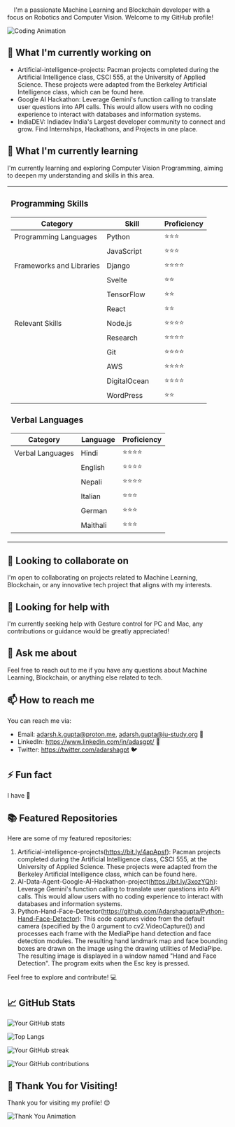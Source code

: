 <img src="https://i.giphy.com/LMt9638dO8dftAjtco.webp" width="15">I'm a passionate Machine Learning and Blockchain developer with a focus on Robotics and Computer Vision. Welcome to my GitHub profile!


![Coding Animation](https://media0.giphy.com/media/v1.Y2lkPTc5MGI3NjExdDBwZm5qdjZ0YWd3NGltbW14eDFwbHVwejhtNTh3NHJybnMybGsxZiZlcD12MV9pbnRlcm5hbF9naWZfYnlfaWQmY3Q9Zw/vzO0Vc8b2VBLi/giphy.gif)


## 🔭 What I'm currently working on

- Artificial-intelligence-projects:  Pacman projects completed during the Artificial Intelligence class, CSCI 555, at the University of Applied Science. These projects were adapted from the Berkeley Artificial Intelligence class, which can be found here.
- Google AI Hackathon:  Leverage Gemini's function calling to translate user questions into API calls. This would allow users with no coding experience to interact with databases and information systems.
- IndiaDEV: Indiadev India's Largest developer community to connect and grow. Find Internships, Hackathons, and Projects in one place.

## 🌱 What I'm currently learning

I'm currently learning and exploring Computer Vision Programming, aiming to deepen my understanding and skills in this area.

<table>
  <tr>
    <td style="width: 50%; vertical-align: top;">

### Programming Skills

| Category                | Skill            | Proficiency    |
|-------------------------|------------------|----------------|
| Programming Languages   | Python <img src="https://img.icons8.com/color/48/000000/python.png" width="15"/>           | :star::star::star:     |
|                         | JavaScript <img src="https://img.icons8.com/color/48/000000/javascript.png" width="15"/>       | :star::star::star:     |
| Frameworks and Libraries| Django <img src="https://img.icons8.com/ios-filled/50/000000/django.png" width="15"/>          | :star::star::star::star:|
|                         | Svelte <img src="https://img.icons8.com/color/48/000000/svelte.png" width="15"/>              | :star::star:           |
|                         | TensorFlow <img src="https://img.icons8.com/color/48/000000/tensorflow.png" width="15"/>      | :star::star:           |
|                         | React <img src="https://img.icons8.com/plasticine/100/000000/react.png" width="15"/>            | :star::star:           |
| Relevant Skills         | Node.js <img src="https://img.icons8.com/color/48/000000/nodejs.png" width="15"/>            | :star::star::star::star:|
|                         | Research <img src="https://img.icons8.com/color/48/000000/research.png" width="15"/>           | :star::star::star::star:|
|                         | Git <img src="https://img.icons8.com/color/48/000000/git.png" width="15"/>                    | :star::star::star::star:|
|                         | AWS <img src="https://img.icons8.com/color/48/000000/amazon-web-services.png" width="15"/>      | :star::star::star::star:|
|                         | DigitalOcean <img src="https://img.icons8.com/color/48/000000/digital-ocean.png" width="15"/>  | :star::star::star::star:|
|                         | WordPress <img src="https://img.icons8.com/color/48/000000/wordpress.png" width="15"/>          | :star::star:           |


### Verbal Languages

| Category                | Language         | Proficiency    |
|-------------------------|------------------|----------------|
| Verbal Languages        | Hindi <img src="https://img.icons8.com/color/48/000000/india.png" width="15"/>               | :star::star::star::star:|
|                         | English <img src="https://img.icons8.com/color/48/000000/great-britain.png" width="15"/>        | :star::star::star::star:|
|                         | Nepali <img src="https://img.icons8.com/color/48/000000/nepal.png" width="15"/>               | :star::star::star::star:|
|                         | Italian <img src="https://img.icons8.com/color/48/000000/italy.png" width="15"/>             | :star::star::star:     |
|                         | German <img src="https://img.icons8.com/color/48/000000/germany.png" width="15"/>             | :star::star::star:     |
|                         | Maithali <img src="https://img.icons8.com/color/48/000000/nepal.png" width="15"/>             | :star::star::star:     |


  </tr>
</table>

## 👯 Looking to collaborate on

I'm open to collaborating on projects related to Machine Learning, Blockchain, or any innovative tech project that aligns with my interests.

## 🤔 Looking for help with

I'm currently seeking help with Gesture control for PC and Mac, any contributions or guidance would be greatly appreciated!

## 💬 Ask me about

Feel free to reach out to me if you have any questions about Machine Learning, Blockchain, or anything else related to tech.

## 📫 How to reach me

You can reach me via:
- Email: adarsh.k.gupta@proton.me, adarsh.gupta@iu-study.org 📧
- LinkedIn: https://www.linkedin.com/in/adasgpt/ 💼
- Twitter: https://twitter.com/adarshagpt 🐦

## ⚡ Fun fact

I have  🎉

## 📚 Featured Repositories

Here are some of my featured repositories:

1. Artificial-intelligence-projects(https://bit.ly/4apApsf): Pacman projects completed during the Artificial Intelligence class, CSCI 555, at the University of Applied Science. These projects were adapted from the Berkeley Artificial Intelligence class, which can be found here.
2. AI-Data-Agent-Google-AI-Hackathon-project(https://bit.ly/3xozYQh): Leverage Gemini's function calling to translate user questions into API calls. This would allow users with no coding experience to interact with databases and information systems.
3. Python-Hand-Face-Detector(https://github.com/Adarshagupta/Python-Hand-Face-Detector): This code captures video from the default camera (specified by the 0 argument to cv2.VideoCapture()) and processes each frame with the MediaPipe hand detection and face detection modules. The resulting hand landmark map and face bounding boxes are drawn on the image using the drawing utilities of MediaPipe. The resulting image is displayed in a window named "Hand and Face Detection". The program exits when the Esc key is pressed.

Feel free to explore and contribute! 💻

## 📈 GitHub Stats

![Your GitHub stats](https://github-readme-stats.vercel.app/api?username=Adarshagupta&show_icons=true&theme=radical)

![Top Langs](https://github-readme-stats.vercel.app/api/top-langs/?username=Adarshagupta&layout=compact&theme=radical)

![Your GitHub streak](https://github-readme-streak-stats.herokuapp.com/?user=Adarshagupta&theme=radical)

![Your GitHub contributions](https://github-readme-stats.vercel.app/api/wakatime?username=Adarshagupta&layout=compact&theme=radical)


## 🚀 Thank You for Visiting!

Thank you for visiting my profile! 😊

![Thank You Animation](https://media1.giphy.com/media/v1.Y2lkPTc5MGI3NjExN3ppaG9mdWY3bGFnMTNqajExNWVkMzdqdWc2d2xvbm4zM3pxZmpnbiZlcD12MV9pbnRlcm5hbF9naWZfYnlfaWQmY3Q9Zw/SwyOMEpP67AH1KoLHl/giphy.gif)
